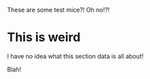 These are some test mice?! Oh no!?!

# This is weird

I have no idea what this section data is all about!

Blah!
